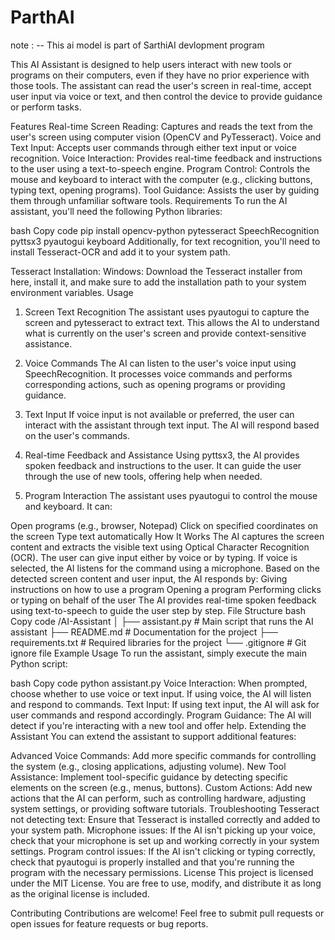 # ParthAI

note : -- This ai model is part of SarthiAI devlopment program 

This AI Assistant is designed to help users interact with new tools or programs on their computers, even if they have no prior experience with those tools. The assistant can read the user's screen in real-time, accept user input via voice or text, and then control the device to provide guidance or perform tasks.

Features
Real-time Screen Reading: Captures and reads the text from the user's screen using computer vision (OpenCV and PyTesseract).
Voice and Text Input: Accepts user commands through either text input or voice recognition.
Voice Interaction: Provides real-time feedback and instructions to the user using a text-to-speech engine.
Program Control: Controls the mouse and keyboard to interact with the computer (e.g., clicking buttons, typing text, opening programs).
Tool Guidance: Assists the user by guiding them through unfamiliar software tools.
Requirements
To run the AI assistant, you'll need the following Python libraries:

bash
Copy code
pip install opencv-python pytesseract SpeechRecognition pyttsx3 pyautogui keyboard
Additionally, for text recognition, you'll need to install Tesseract-OCR and add it to your system path.

Tesseract Installation:
Windows: Download the Tesseract installer from here, install it, and make sure to add the installation path to your system environment variables.
Usage
1. Screen Text Recognition
The assistant uses pyautogui to capture the screen and pytesseract to extract text. This allows the AI to understand what is currently on the user's screen and provide context-sensitive assistance.

1. Voice Commands
The AI can listen to the user's voice input using SpeechRecognition. It processes voice commands and performs corresponding actions, such as opening programs or providing guidance.

1. Text Input
If voice input is not available or preferred, the user can interact with the assistant through text input. The AI will respond based on the user's commands.

1. Real-time Feedback and Assistance
Using pyttsx3, the AI provides spoken feedback and instructions to the user. It can guide the user through the use of new tools, offering help when needed.

1. Program Interaction
The assistant uses pyautogui to control the mouse and keyboard. It can:

Open programs (e.g., browser, Notepad)
Click on specified coordinates on the screen
Type text automatically
How It Works
The AI captures the screen content and extracts the visible text using Optical Character Recognition (OCR).
The user can give input either by voice or by typing. If voice is selected, the AI listens for the command using a microphone.
Based on the detected screen content and user input, the AI responds by:
Giving instructions on how to use a program
Opening a program
Performing clicks or typing on behalf of the user
The AI provides real-time spoken feedback using text-to-speech to guide the user step by step.
File Structure
bash
Copy code
/AI-Assistant
│
├── assistant.py               # Main script that runs the AI assistant
├── README.md                  # Documentation for the project
├── requirements.txt           # Required libraries for the project
└── .gitignore                 # Git ignore file
Example Usage
To run the assistant, simply execute the main Python script:

bash
Copy code
python assistant.py
Voice Interaction: When prompted, choose whether to use voice or text input. If using voice, the AI will listen and respond to commands.
Text Input: If using text input, the AI will ask for user commands and respond accordingly.
Program Guidance: The AI will detect if you're interacting with a new tool and offer help.
Extending the Assistant
You can extend the assistant to support additional features:

Advanced Voice Commands: Add more specific commands for controlling the system (e.g., closing applications, adjusting volume).
New Tool Assistance: Implement tool-specific guidance by detecting specific elements on the screen (e.g., menus, buttons).
Custom Actions: Add new actions that the AI can perform, such as controlling hardware, adjusting system settings, or providing software tutorials.
Troubleshooting
Tesseract not detecting text: Ensure that Tesseract is installed correctly and added to your system path.
Microphone issues: If the AI isn't picking up your voice, check that your microphone is set up and working correctly in your system settings.
Program control issues: If the AI isn't clicking or typing correctly, check that pyautogui is properly installed and that you're running the program with the necessary permissions.
License
This project is licensed under the MIT License. You are free to use, modify, and distribute it as long as the original license is included.

Contributing
Contributions are welcome! Feel free to submit pull requests or open issues for feature requests or bug reports.


